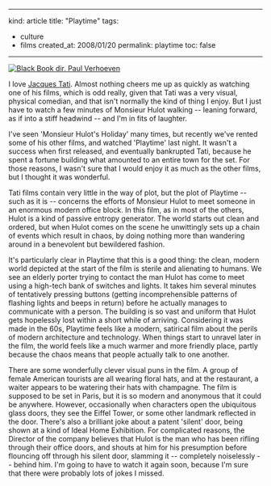 -----
kind: article
title: "Playtime"
tags:
- culture
- films
created_at: 2008/01/20
permalink: playtime
toc: false
-----

<p class="img-shadow"><a href="http://www.amazon.co.uk/exec/obidos/ASIN/B0002CVMBM/butshesagirl-21/"><img src="http://images-eu.amazon.com/images/P/B0002CVMBM.02.MZZZZZZZ.jpg" alt="Black Book dir. Paul Verhoeven" /></a></p>

<p>I love <a href="http://www.imdb.com/name/nm0004244/">Jacques Tati</a>. Almost nothing cheers me up as quickly as watching one of his films, which is odd really, given that Tati was a very visual, physical comedian, and that isn't normally the kind of thing I enjoy. But I just have to watch a few minutes of Monsieur Hulot walking -- leaning forward, as if into a stiff headwind -- and I'm in fits of laughter.</p>

<p>I've seen 'Monsieur Hulot's Holiday' many times, but recently we've rented some of his other films, and watched 'Playtime' last night. It wasn't a success when first released, and eventually bankrupted Tati, because he spent a fortune building what amounted to an entire town for the set. For those reasons, I wasn't sure that I would enjoy it as much as the other films, but I thought it was wonderful.</p>

<p>Tati films contain very little in the way of plot, but the plot of Playtime -- such as it is -- concerns the efforts of Monsieur Hulot to meet someone in an enormous modern office block. In this film, as in most of the others, Hulot is a kind of passive entropy generator. The world starts out clean and ordered, but when Hulot comes on the scene he unwittingly sets up a chain of events which result in chaos, by doing nothing more than wandering around in a benevolent but bewildered fashion.</p>

<p>It's particularly clear in Playtime that this is a good thing: the clean, modern world depicted at the start of the film is sterile and alienating to humans. We see an elderly porter trying to contact the man Hulot has come to meet using a high-tech bank of switches and lights. It takes him several minutes of tentatively pressing buttons (getting incomprehensible patterns of flashing lights and beeps in return) before he actually manages to communicate with a person. The building is so vast and uniform that Hulot gets hopelessly lost within a short while of arriving. Considering it was made in the 60s, Playtime feels like a modern, satirical film about the perils of modern architecture and technology. When things start to unravel later in the film, the world feels like a much warmer and more friendly place, partly because the chaos means that people actually talk to one another.</p>

<p>There are some wonderfully clever visual puns in the film. A group of female American tourists are all wearing floral hats, and at the restaurant, a waiter appears to be watering their hats with champagne. The film is supposed to be set in Paris, but it is so modern and anonymous that it could be anywhere. However, occasionally when characters open the ubiquitous glass doors, they see the Eiffel Tower, or some other landmark reflected in the door. There's also a brilliant joke about a patent 'silent' door, being shown at a kind of Ideal Home Exhibition. For complicated reasons, the Director of the company believes that Hulot is the man who has been rifling through their office doors, and shouts at him for his presumption before flouncing off through his silent door, slamming it -- completely noiselessly -- behind him. I'm going to have to watch it again soon, because I'm sure that there were probably lots of jokes I missed.</p>


